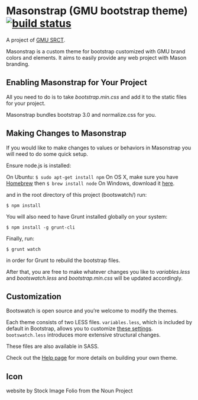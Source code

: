 # Masonstrap (GMU bootstrap theme) [![build status](https://git.gmu.edu/srct/masonstrap/badges/master/build.svg)](https://git.gmu.edu/srct/masonstrap/commits/master)

A project of [GMU SRCT](http://srct.gmu.edu).

Masonstrap is a custom theme for bootstrap customized with GMU brand colors and elements.
It aims to easily provide any web project with Mason branding.

## Enabling Masonstrap for Your Project
<legend></legend>

All you need to do is to take _bootstrap.min.css_ and add it to the static files for your project.

Masonstrap bundles bootstrap 3.0 and normalize.css for you.


## Making Changes to Masonstrap
<legend></legend>

If you would like to make changes to values or behaviors in Masonstrap you will need to do some quick setup.

Ensure node.js is installed:

On Ubuntu: `$ sudo apt-get install npm`
On OS X, make sure you have [Homebrew](http://brew.sh) then `$ brew install node`
On Windows, download it [here](https://nodejs.org/en/download/).

and in the root directory of this project (bootswatch/) run:

`$ npm install`

You will also need to have Grunt installed globally on your system:

`$ npm install -g grunt-cli`

Finally, run:

`$ grunt watch`

in order for Grunt to rebuild the bootstrap files.

After that, you are free to make whatever changes you like to _variables.less_ and _bootswatch.less_ and _bootstrap.min.css_ will be updated accordingly.

Customization
------
Bootswatch is open source and you’re welcome to modify the themes.

Each theme consists of two LESS files. `variables.less`, which is included by default in Bootstrap, allows you to customize [these settings](http://getbootstrap.com/customize/#less-variables). `bootswatch.less` introduces more extensive structural changes.

These files are also available in SASS.

Check out the [Help page](http://bootswatch.com/help/) for more details on building your own theme.

Icon
------
website by Stock Image Folio from the Noun Project
